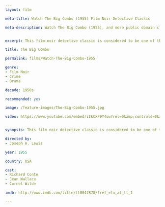 ```yaml
---
layout: film

meta-title: Watch The Big Combo (1955) Film Noir Detective Classic

meta-description: Watch The Big Combo (1955), and more public domain classic Film Noir detective movies at La Filmothèque.


excerpt: This film-noir detective classic is considered to be one of the most innovative, stylish movies of the genre. It is also considered as one of the best works of the legendary cinematographer John Alton.  The police Lt. Diamond is ordered to close his investigation of deadly mob boss Mr. Brown because he hasn't been able to collect any firm evidence against him. Lt. Diamond makes one last effort to reveal Brown's crimes by going to Brown's girlfriend.

title: The Big Combo

permalink: films/Watch-The-Big-Combo-1955

genre:
- Film Noir
- Crime
- Drama

decade: 1950s

recommended: yes

image: /feature-images/The-Big-Combo-1955.jpg

video: https://www.youtube.com/embed/iIkCXF9Y4ow?rel=0&amp;controls=0&amp;showinfo=0


synopsis: This film noir detective classic is considered to be one of the most innovative, stylish movies of the genre. It is also considered as one of the best works of the legendary cinematographer John Alton.  The police Lt. Diamond is ordered to close his investigation of deadly mob boss Mr. Brown because he hasn't been able to collect any firm evidence against him. Lt. Diamond makes one last effort to reveal Brown's crimes by going to Brown's girlfriend.

directed by:
- Joseph H. Lewis

year: 1955

country: USA

cast:
- Richard Conte
- Jean Wallace
- Cornel Wilde

imdb: http://www.imdb.com/title/tt0047878/?ref_=fn_al_tt_1

---
```

